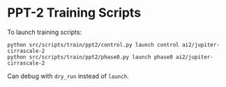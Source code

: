 # PPT-2 Training Scripts

To launch training scripts:

```shell
python src/scripts/train/ppt2/control.py launch control ai2/jupiter-cirrascale-2
python src/scripts/train/ppt2/phase0.py launch phase0 ai2/jupiter-cirrascale-2
```

Can debug with `dry_run` instead of `launch`.